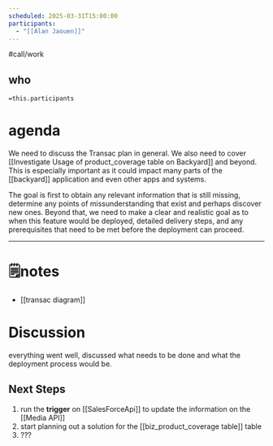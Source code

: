 ```yaml
---
scheduled: 2025-03-31T15:00:00
participants:
  - "[[Alan Jaouen]]"
---
```

#call/work
## who
`=this.participants`

# agenda

We need to discuss the Transac plan in general. We also need to cover [[Investigate Usage of product_coverage table on Backyard]] and beyond. This is especially important as it could impact many parts of the [[backyard]] application and even other apps and systems.

The goal is first to obtain any relevant information that is still missing, determine any points of missunderstanding that exist and perhaps discover new ones. 
Beyond that, we need to make a clear and realistic goal as to when this feature would be deployed, detailed delivery steps, and any prerequisites that need to be met before the deployment can proceed.

---
# 🗒notes

- [[transac diagram]]

# Discussion

everything went well, discussed what needs to be done and what the deployment process would be.

## Next Steps

1. run the **trigger** on [[SalesForceApi]] to update the information on the [[Media API]]
2. start planning out a solution for the [[biz_product_coverage table]] table
3. ???
